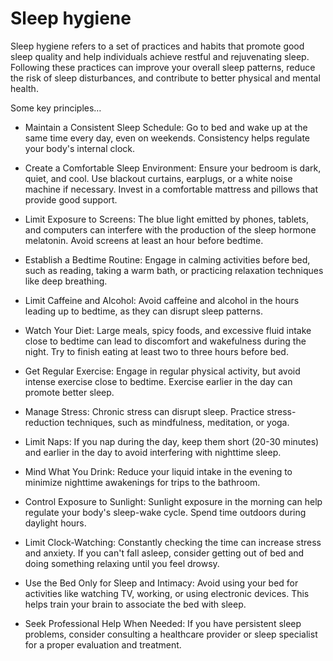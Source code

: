 # Sleep hygiene

Sleep hygiene refers to a set of practices and habits that promote good sleep quality and help individuals achieve restful and rejuvenating sleep. Following these practices can improve your overall sleep patterns, reduce the risk of sleep disturbances, and contribute to better physical and mental health.

Some key principles…

* Maintain a Consistent Sleep Schedule: Go to bed and wake up at the same time every day, even on weekends. Consistency helps regulate your body's internal clock.

* Create a Comfortable Sleep Environment: Ensure your bedroom is dark, quiet, and cool. Use blackout curtains, earplugs, or a white noise machine if necessary. Invest in a comfortable mattress and pillows that provide good support.

* Limit Exposure to Screens: The blue light emitted by phones, tablets, and computers can interfere with the production of the sleep hormone melatonin. Avoid screens at least an hour before bedtime.

* Establish a Bedtime Routine: Engage in calming activities before bed, such as reading, taking a warm bath, or practicing relaxation techniques like deep breathing.

* Limit Caffeine and Alcohol: Avoid caffeine and alcohol in the hours leading up to bedtime, as they can disrupt sleep patterns.

* Watch Your Diet: Large meals, spicy foods, and excessive fluid intake close to bedtime can lead to discomfort and wakefulness during the night. Try to finish eating at least two to three hours before bed.

* Get Regular Exercise: Engage in regular physical activity, but avoid intense exercise close to bedtime. Exercise earlier in the day can promote better sleep.

* Manage Stress: Chronic stress can disrupt sleep. Practice stress-reduction techniques, such as mindfulness, meditation, or yoga.

* Limit Naps: If you nap during the day, keep them short (20-30 minutes) and earlier in the day to avoid interfering with nighttime sleep.

* Mind What You Drink: Reduce your liquid intake in the evening to minimize nighttime awakenings for trips to the bathroom.

* Control Exposure to Sunlight: Sunlight exposure in the morning can help regulate your body's sleep-wake cycle. Spend time outdoors during daylight hours.

* Limit Clock-Watching: Constantly checking the time can increase stress and anxiety. If you can't fall asleep, consider getting out of bed and doing something relaxing until you feel drowsy.

* Use the Bed Only for Sleep and Intimacy: Avoid using your bed for activities like watching TV, working, or using electronic devices. This helps train your brain to associate the bed with sleep.

* Seek Professional Help When Needed: If you have persistent sleep problems, consider consulting a healthcare provider or sleep specialist for a proper evaluation and treatment.
